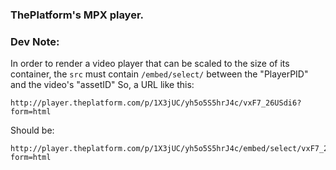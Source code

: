 ### ThePlatform's MPX player.
### Dev Note:
In order to render a video player that can be scaled to the size of its container, the `src` must contain `/embed/select/` between the "PlayerPID" and the video's "assetID"
So, a URL like this:

    http://player.theplatform.com/p/1X3jUC/yh5o5S5hrJ4c/vxF7_26USdi6?form=html

Should be:

    http://player.theplatform.com/p/1X3jUC/yh5o5S5hrJ4c/embed/select/vxF7_26USdi6?form=html
